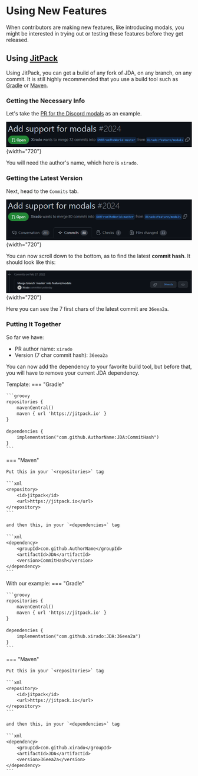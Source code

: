 # Using New Features

When contributors are making new features, like introducing modals, 
you might be interested in trying out or testing these features before they get released.

## Using [JitPack](https://jitpack.io)

Using JitPack, you can get a build of any fork of JDA, on any branch, on any commit.
It is still highly recommended that you use a build tool such as [Gradle](https://gradle.org) or [Maven](https://maven.apache.org).

### Getting the Necessary Info

Let's take the [PR for the Discord modals](https://github.com/DV8FromTheWorld/JDA/pull/2024) as an example.

![img.png](../assets/images/github_pr.png){width="720"}

You will need the author's name, which here is `xirado`.

### Getting the Latest Version

Next, head to the `Commits` tab.

![img.png](../assets/images/github_pr_commits_tab.png){width="720"}

You can now scroll down to the bottom, as to find the latest **commit hash**.  It should look like this:

![img.png](../assets/images/github_pr_latest_commit.png){width="720"}

Here you can see the 7 first chars of the latest commit are `36eea2a`.

### Putting It Together

So far we have:

* PR author name: `xirado`
* Version (7 char commit hash): `36eea2a`

You can now add the dependency to your favorite build tool, but before that, you will have to remove your current JDA dependency.

Template:
=== "Gradle"

    ```groovy
    repositories {
        mavenCentral()
        maven { url 'https://jitpack.io' }
    }

    dependencies {
        implementation("com.github.AuthorName:JDA:CommitHash")
    }
    ```

=== "Maven"

    Put this in your `<repositories>` tag    

    ```xml
    <repository>
        <id>jitpack</id>
        <url>https://jitpack.io</url>
    </repository>
    ```

    and then this, in your `<dependencies>` tag

    ```xml
    <dependency>
        <groupId>com.github.AuthorName</groupId>
        <artifactId>JDA</artifactId>
        <version>CommitHash</version>
    </dependency>
    ```

With our example:
=== "Gradle"

    ```groovy
    repositories {
        mavenCentral()
        maven { url 'https://jitpack.io' }
    }

    dependencies {
        implementation("com.github.xirado:JDA:36eea2a")
    }
    ```

=== "Maven"

    Put this in your `<repositories>` tag    

    ```xml
    <repository>
        <id>jitpack</id>
        <url>https://jitpack.io</url>
    </repository>
    ```

    and then this, in your `<dependencies>` tag

    ```xml
    <dependency>
        <groupId>com.github.xirado</groupId>
        <artifactId>JDA</artifactId>
        <version>36eea2a</version>
    </dependency>
    ```